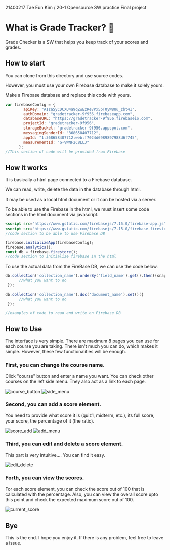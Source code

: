 21400217 Tae Eun Kim / 20-1 Opensource SW practice Final project

# What is Grade Tracker? 💯

Grade Checker is a SW that helps you keep track of your scores and grades.

## How to start

You can clone from this directory and use source codes. 

However, you must use your own Firebase database to make it solely yours.

Make a Firebase database and replace this code with yours.

```jsx
var firebaseConfig = {
        apiKey: "AIzaSyCDCXU4a9qZwEzRevPx5pT0yW8Uu_zbt4I",
        authDomain: "gradetracker-9f956.firebaseapp.com",
        databaseURL: "https://gradetracker-9f956.firebaseio.com",
        projectId: "gradetracker-9f956",
        storageBucket: "gradetracker-9f956.appspot.com",
        messagingSenderId: "368658407712",
        appId: "1:368658407712:web:f7024d6989897988d6f745",
        measurementId: "G-VWNF2C8LLJ"
      };
//This section of code will be provided from Firebase
```

## How it works

It is basically a html page connected to a Firebase database.

We can read, write, delete the data in the database through html.

It may be used as a local html document or it can be hosted via a server.

To be able to use the Firebase in the html, we must insert some code sections in the html document via javascript.

```jsx
<script src="https://www.gstatic.com/firebasejs/7.15.0/firebase-app.js"></script>
<script src="https://www.gstatic.com/firebasejs/7.15.0/firebase-firestore.js"></script>
//code section to be able to use Firebase DB

firebase.initializeApp(firebaseConfig);
firebase.analytics();
const db = firebase.firestore();
//code section to initialize firebase in the html
```

To use the actual data from the FireBase DB, we can use the code below.

```jsx
db.collection('collection_name').orderBy('field_name').get().then((snapshot) => {
      //what you want to do
 });

db.collection('collection_name').doc('document_name').set()({
      //what you want to do
 });

//examples of code to read and write on Firebase DB
```

## How to Use

The interface is very simple.
There are maximum 8 pages you can use for each course you are taking.
There isn't much you can do, which makes it simple.
However, these few functionalities will be enough.

### First, you can change the course name.
Click "course" button and enter a name you want.
You can check other courses on the left side menu. They also act as a link to each page.

![course_button](https://user-images.githubusercontent.com/57384091/84513214-190d5500-ad04-11ea-8094-dca3dd8e1eac.JPG)
![side_menu](https://user-images.githubusercontent.com/57384091/84513257-2b878e80-ad04-11ea-9714-4d4296f22d54.JPG)

### Second, you can add a score element.
You need to provide what score it is (quiz1, midterm, etc.), its full score, your score, the percentage of it (the ratio).

![score_add](https://user-images.githubusercontent.com/57384091/84513270-2e827f00-ad04-11ea-9798-08733aa03d4d.JPG)
![add_menu](https://user-images.githubusercontent.com/57384091/84513535-891bdb00-ad04-11ea-94df-f832c7ae74e6.JPG)

### Third, you can edit and delete a score element.
This part is very intuitive.... You can find it easy.

![edit_delete](https://user-images.githubusercontent.com/57384091/84513285-317d6f80-ad04-11ea-93b5-2bd250fa2ced.JPG)

### Forth, you can view the scores.
For each score element, you can check the score out of 100 that is calculated with the percentage.
Also, you can view the overall score upto this point and check the expected maximum score out of 100.

![current_score](https://user-images.githubusercontent.com/57384091/84513305-36422380-ad04-11ea-8eb6-b5cfbf2a0352.JPG)


## Bye
This is the end.
I hope you enjoy it.
If there is any problem, feel free to leave a issue.



